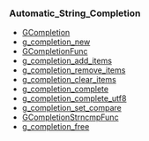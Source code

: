 ### Automatic_String_Completion

* [GCompletion]()
* [g_completion_new]()
* [GCompletionFunc]()
* [g_completion_add_items]()
* [g_completion_remove_items]()
* [g_completion_clear_items]()
* [g_completion_complete]()
* [g_completion_complete_utf8]()
* [g_completion_set_compare]()
* [GCompletionStrncmpFunc]()
* [g_completion_free]()
